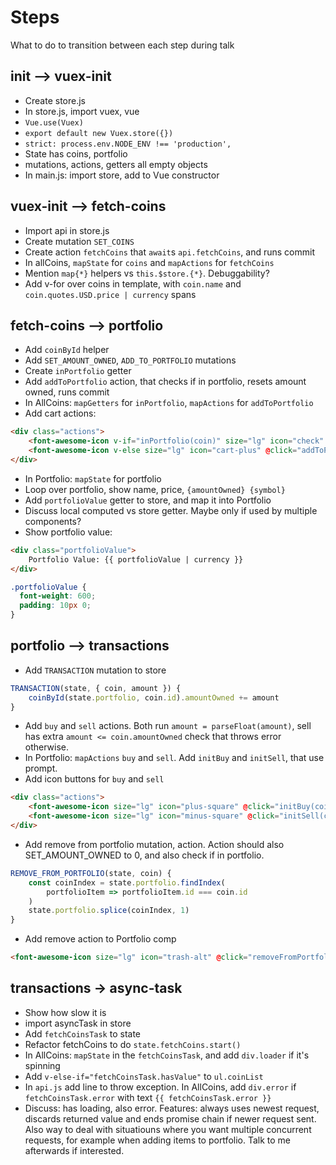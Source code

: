 # Steps

What to do to transition between each step during talk

## init --> vuex-init

- Create store.js
- In store.js, import vuex, vue
- `Vue.use(Vuex)`
- `export default new Vuex.store({})`
- `strict: process.env.NODE_ENV !== 'production',`
- State has coins, portfolio
- mutations, actions, getters all empty objects
- In main.js: import store, add to Vue constructor

## vuex-init --> fetch-coins

- Import api in store.js
- Create mutation `SET_COINS`
- Create action `fetchCoins` that `await`s `api.fetchCoins`, and runs commit
- In allCoins, `mapState` for `coins` and `mapActions` for `fetchCoins`
- Mention `map{*}` helpers vs `this.$store.{*}`. Debuggability?
- Add v-for over coins in template, with `coin.name` and `coin.quotes.USD.price | currency` spans

## fetch-coins --> portfolio

- Add `coinById` helper
- Add `SET_AMOUNT_OWNED`, `ADD_TO_PORTFOLIO` mutations
- Create `inPortfolio` getter
- Add `addToPortfolio` action, that checks if in portfolio, resets amount owned, runs commit
- In AllCoins: `mapGetters` for `inPortfolio`, `mapActions` for `addToPortfolio`
- Add cart actions:

```html
<div class="actions">
    <font-awesome-icon v-if="inPortfolio(coin)" size="lg" icon="check" class="action added" />
    <font-awesome-icon v-else size="lg" icon="cart-plus" @click="addToPortfolio(coin)" class="clickable action add" />
</div>
```

- In Portfolio: `mapState` for portfolio
- Loop over portfolio, show name, price, `{amountOwned} {symbol}`
- Add `portfolioValue` getter to store, and map it into Portfolio
- Discuss local computed vs store getter. Maybe only if used by multiple components?
- Show portfolio value:

```html
<div class="portfolioValue">
    Portfolio Value: {{ portfolioValue | currency }}
</div>
```

```css
.portfolioValue {
  font-weight: 600;
  padding: 10px 0;
}
```

## portfolio --> transactions

- Add `TRANSACTION` mutation to store

```js
TRANSACTION(state, { coin, amount }) {
    coinById(state.portfolio, coin.id).amountOwned += amount
}
```

- Add `buy` and `sell` actions. Both run `amount = parseFloat(amount)`, sell has extra `amount <= coin.amountOwned` check that throws error otherwise.
- In Portfolio: `mapActions` `buy` and `sell`. Add `initBuy` and `initSell`, that use prompt.
- Add icon buttons for `buy` and `sell`

```html
<div class="actions">
    <font-awesome-icon size="lg" icon="plus-square" @click="initBuy(coin)" class="clickable action buy" />
    <font-awesome-icon size="lg" icon="minus-square" @click="initSell(coin)" class="clickable action sell" />
</div>
```

- Add remove from portfolio mutation, action. Action should also SET_AMOUNT_OWNED to 0, and also check if in portfolio.

```js
REMOVE_FROM_PORTFOLIO(state, coin) {
    const coinIndex = state.portfolio.findIndex(
        portfolioItem => portfolioItem.id === coin.id
    )
    state.portfolio.splice(coinIndex, 1)
}
```

- Add remove action to Portfolio comp

```html
<font-awesome-icon size="lg" icon="trash-alt" @click="removeFromPortfolio(coin)" class="clickable action trash" />
```

## transactions -> async-task

- Show how slow it is
- import asyncTask in store
- Add `fetchCoinsTask` to state
- Refactor fetchCoins to do `state.fetchCoins.start()`
- In AllCoins: `mapState` in the `fetchCoinsTask`, and add `div.loader` if it's spinning
- Add `v-else-if="fetchCoinsTask.hasValue"` to `ul.coinList`
- In `api.js` add line to throw exception. In AllCoins, add `div.error` if `fetchCoinsTask.error` with text `{{ fetchCoinsTask.error }}`
- Discuss: has loading, also error. Features: always uses newest request, discards returned value and ends promise chain if newer request sent. Also way to deal with situatiouns where you want multiple concurrent requests, for example when adding items to portfolio. Talk to me afterwards if interested.
